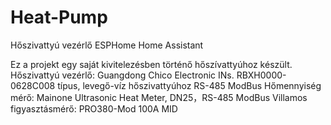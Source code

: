 # Heat-Pump
Hőszivattyú vezérlő ESPHome Home Assistant

Ez a projekt egy saját kivitelezésben történő hőszívattyúhoz készült.
Hőszivattyú vezérlő: Guangdong Chico Electronic INs. RBXH0000-0628C008 típus, levegő-víz hőszivattyúhoz RS-485 ModBus
Hőmennyiség mérő: Mainone Ultrasonic Heat Meter, DN25，RS-485 ModBus
Villamos figyasztásmérő: PRO380-Mod 100A MID
